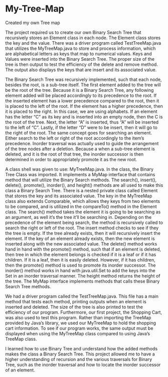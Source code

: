 # My-Tree-Map
Created my own Tree map

The project required us to create our own Binary Search Tree that recursively stores an Element class in each node. The Element class stores the key and the value. There was a driver program called TestTreeMap.java that utilizes the MyTreeMap.java to store and process information, which are alphabetical letters as keys that map to numerical values. Keys and Values were inserted into the Binary Search Tree. The proper size of the tree is then output to test the efficiency of the delete and remove method. The output also displays the keys that are insert and its associated value.

The Binary Search Tree was recursively implemented, such that each node, besides the root, is a sub-tree itself. The first element added to the tree will be the root of the tree. Because it is a Binary Search Tree, any following element added will be placed accordingly to its precedence to the root. If the inserted element has a lower precedence compared to the root, then it is placed to the left of the root. If the element has a higher precedence, then it is placed to the right. In this case, we are using alphabets. If an element has the letter “C” as its key and is inserted into an empty node, then the C is the root of the tree. Next, the letter “A” is inserted, thus “A” will be inserted to the left of “C”. Lastly, if the letter “D” were to be insert, then it will go to the right of the root. The same concept goes for searching an element. Either search to the left or right of the root accordingly to the item’s precedence. Inorder traversal was actually used to guide the arrangement of the tree nodes after a deletion. Because a when a sub-tree element is deleted, and it is the root of that tree, the inorder successor is then determined in order to appropriately promote it as the new root.

A class shell was given to use: MyTreeMap.java. In the class, the Binary Tree Class was imported. It implements a MyMap interface that contains method that will utilize the Binary Search methods. The search(), insert(), delete(), promote(), inorder(), and height() methods are all used to make this class a Binary Search Tree. There is a nested private class called Element that stores the key and its associated value. The key in the MyTreeMap class also extends Comparable, which allows they keys from two elements to be compared, and is utilized in the compareTo() method in the Element class. The search() method takes the element it is going to be searching as an argument, as well it’s the tree it’ll be searching in. Depending on the precedence of the element being search, the method is recursively called to search the right or left of the root. The insert method checks to see if they the tree is empty. If the tree already exists, then it will recursively insert the element. If the key of an element already exists, then the new element is inserted along with the new associated value. The delete() method works hand in hand with the promote() method, such that if an element is deleted, then tree in which the element belongs is checked if it is a leaf or if it has children. If it is a leaf, then it is easily deleted. However, if it has children, then the promote() method is used to promote its inorder successor. The inorder() method works in hand with java.util.Set<K> to add the keys into the Set in an inorder traversal manner. The height method returns the height of the tree. The MyMap interface implements methods that calls these Binary Search Tree methods.


We had a driver program called the TestTreeMap.java. This file has a main method that tests each method, printing outputs when an element is inserted and deleted. The size of the tree is also printed to test the efficiency of our program. Furthermore, our first project, the Shopping Cart, was also used to test this program. Rather than importing the TreeMap provided by Java’s library, we used our MyTreeMap to hold the shopping cart information. To see if our program works, the same output must be displayed when using the MyTreeMap class compared to using Java’s TreeMap class.

I learned how to use Binary Tree and understand how the added methods makes the class a Binary Search Tree. This project allowed me to have a higher understanding of recursion and the various traversals for Binary Tree, such as the inorder traversal and how to locate the inorder successor of an element.
